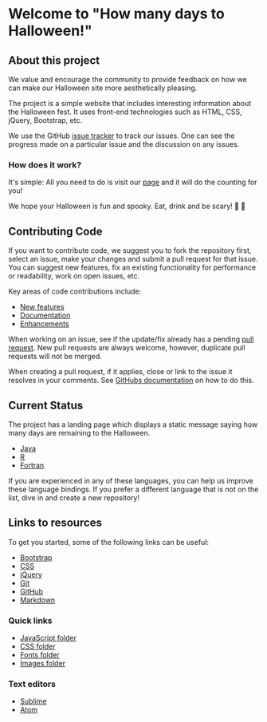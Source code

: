
# Welcome to "How many days to Halloween!" #

## About this project ##

We value and encourage the community to provide feedback on how we can make our
Halloween site more aesthetically pleasing.

The project is a simple website that includes interesting information about the
Halloween fest. It uses front-end technologies such as HTML, CSS, jQuery,
Bootstrap, etc.

We use the GitHub
[issue tracker](https://github.com/scrabill/how-many-days-until-halloween/issues?state=open)
to track our issues. One can see the progress made on a particular issue and the
discussion on any issues.

### How does it work? ###

It's simple: All you need to do is visit our [page][link] and it will do the
counting for you!

[link]: http://shannoncrabill.com/how-many-days-until-halloween/

We hope your Halloween is fun and spooky. Eat, drink and be scary!
:jack_o_lantern: :ghost:

## Contributing Code ##

If you want to contribute code, we suggest you to fork the repository first,
select an issue, make your changes and submit a pull request for that issue. You
can suggest new features, fix an existing functionality for performance or
readability, work on open issues, etc.

Key areas of code contributions include:
- [New features](https://github.com/scrabill/how-many-days-until-halloween/issues/1)
- [Documentation](https://github.com/scrabill/how-many-days-until-halloween/issues?q=is%3Aissue+is%3Aopen+label%3Adocumentation)
- [Enhancements](https://github.com/scrabill/how-many-days-until-halloween/issues?q=is%3Aissue+is%3Aopen+label%3Aenhancement)

When working on an issue, see if the update/fix already has a pending [pull
request](https://github.com/scrabill/how-many-days-until-halloween/pulls). New
pull requests are always welcome, however, duplicate pull requests will not be
merged.

When creating a pull request, if it applies, close or link to the issue it
resolves in your comments. See
[GitHubs documentation](https://help.github.com/articles/closing-issues-using-keywords/)
on how to do this.

## Current Status ##

The project has a landing page which displays a static message saying how many
days are remaining to the Halloween.

- [Java](https://github.com/arrayfire/arrayfire_java)
- [R](https://github.com/arrayfire/arrayfire_r)
- [Fortran](https://github.com/arrayfire/arrayfire_fortran)

If you are experienced in any of these languages, you can help us improve these
language bindings. If you prefer a different language that is not on the list,
dive in and create a new repository!

## Links to resources ##

To get you started, some of the following links can be useful:

- [Bootstrap](https://www.w3schools.com/bootstrap/)
- [CSS](https://www.w3schools.com/css/)
- [jQuery](https://www.w3schools.com/jquery/)
- [Git](https://www.atlassian.com/git/tutorials)
- [GitHub](https://guides.github.com/activities/hello-world/)
- [Markdown](https://www.markdowntutorial.com)

### Quick links ###
- [JavaScript folder](https://github.com/scrabill/how-many-days-until-halloween/tree/master/js)
- [CSS folder](https://github.com/scrabill/how-many-days-until-halloween/tree/master/css)
- [Fonts folder](https://github.com/scrabill/how-many-days-until-halloween/tree/master/fonts)
- [Images folder](https://github.com/scrabill/how-many-days-until-halloween/tree/master/img)

### Text editors ###

- [Sublime](https://www.sublimetext.com/)
- [Atom](https://atom.io/)
